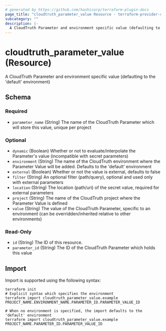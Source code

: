 ```yaml
---
# generated by https://github.com/hashicorp/terraform-plugin-docs
page_title: "cloudtruth_parameter_value Resource - terraform-provider-cloudtruth"
subcategory: ""
description: |-
  A CloudTruth Parameter and environment specific value (defaulting to the 'default' environment)
---
```


# cloudtruth_parameter_value (Resource)

A CloudTruth Parameter and environment specific value (defaulting to the 'default' environment)



<!-- schema generated by tfplugindocs -->
## Schema

### Required

- `parameter_name` (String) The name of the CloudTruth Parameter which will store this value, unique per project

### Optional

- `dynamic` (Boolean) Whether or not to evaluate/interpolate the Parameter's value (incompatible with secret parameters)
- `environment` (String) The name of the CloudTruth environment where the Parameter Value will be added. Defaults to the 'default' environment
- `external` (Boolean) Whether or not the value is external, defaults to false
- `filter` (String) An optional filter (path/query), optional and used only with external parameters
- `location` (String) The location (path/uri) of the secret value, required for external parameters
- `project` (String) The name of the CloudTruth project where the Parameter Value is defined
- `value` (String) The value of the CloudTruth Parameter, specific to an environment (can be overridden/inherited relative to other environments)

### Read-Only

- `id` (String) The ID of this resource.
- `parameter_id` (String) The ID of the CloudTruth Parameter which holds this value

## Import

Import is supported using the following syntax:

```shell
terraform init
# Explicit syntax which specifies the environment
terraform import cloudtruth_parameter_value.example PROJECT_NAME.ENVIRONMENT_NAME.PARAMETER_ID.PARAMETER_VALUE_ID

# When no environment is specified, the import defaults to the 'default' environment
terraform import cloudtruth_parameter_value.example PROJECT_NAME.PARAMETER_ID.PARAMETER_VALUE_ID
```
